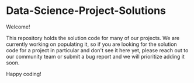 # Data-Science-Project-Solutions

Welcome! 

This repository holds the solution code for many of our projects. We are currently working on populating it, so if you are looking for the solution code for a project in particular and don't see it here yet, please reach out to our community team or submit a bug report and we will prioritize adding it soon. 

Happy coding! 
